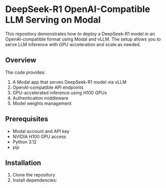 # DeepSeek-R1 OpenAI-Compatible LLM Serving on Modal

This repository demonstrates how to deploy a DeepSeek-R1 model in an OpenAI-compatible format using Modal and vLLM. The setup allows you to serve LLM inference with GPU acceleration and scale as needed.

## Overview

The code provides:

1. A Modal app that serves DeepSeek-R1 model via vLLM
2. OpenAI-compatible API endpoints
3. GPU-accelerated inference using H100 GPUs
4. Authentication middleware
5. Model weights management

## Prerequisites

- Modal account and API key
- NVIDIA H100 GPU access
- Python 3.12
- pip

## Installation

1. Clone the repository
2. Install dependencies:
